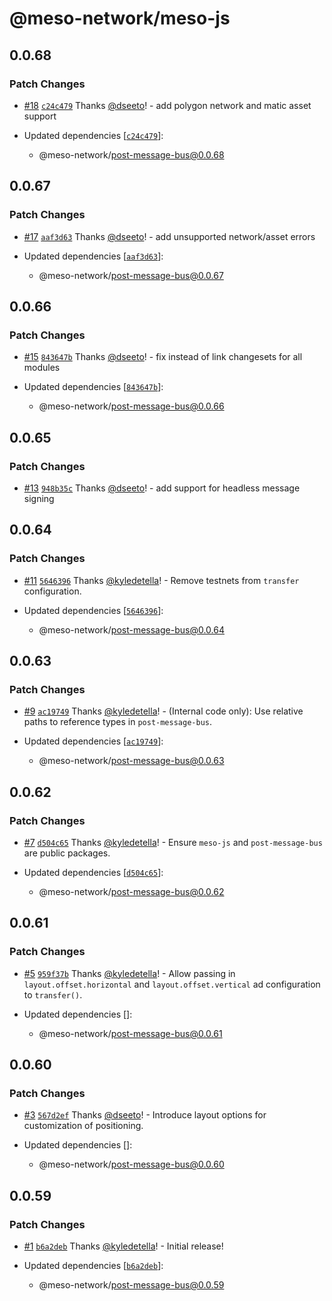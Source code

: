 # @meso-network/meso-js

## 0.0.68

### Patch Changes

- [#18](https://github.com/meso-network/meso-js/pull/18) [`c24c479`](https://github.com/meso-network/meso-js/commit/c24c479d1f56e24826c8b0d2d468ff48e16ee78c) Thanks [@dseeto](https://github.com/dseeto)! - add polygon network and matic asset support

- Updated dependencies [[`c24c479`](https://github.com/meso-network/meso-js/commit/c24c479d1f56e24826c8b0d2d468ff48e16ee78c)]:
  - @meso-network/post-message-bus@0.0.68

## 0.0.67

### Patch Changes

- [#17](https://github.com/meso-network/meso-js/pull/17) [`aaf3d63`](https://github.com/meso-network/meso-js/commit/aaf3d6394db5ee03029d410228b23eae31ff3f04) Thanks [@dseeto](https://github.com/dseeto)! - add unsupported network/asset errors

- Updated dependencies [[`aaf3d63`](https://github.com/meso-network/meso-js/commit/aaf3d6394db5ee03029d410228b23eae31ff3f04)]:
  - @meso-network/post-message-bus@0.0.67

## 0.0.66

### Patch Changes

- [#15](https://github.com/meso-network/meso-js/pull/15) [`843647b`](https://github.com/meso-network/meso-js/commit/843647b36e2db1a8d0364d3f69c9ad7025a89c1f) Thanks [@dseeto](https://github.com/dseeto)! - fix instead of link changesets for all modules

- Updated dependencies [[`843647b`](https://github.com/meso-network/meso-js/commit/843647b36e2db1a8d0364d3f69c9ad7025a89c1f)]:
  - @meso-network/post-message-bus@0.0.66

## 0.0.65

### Patch Changes

- [#13](https://github.com/meso-network/meso-js/pull/13) [`948b35c`](https://github.com/meso-network/meso-js/commit/948b35c60d6367d9725ca99eb535ff934c87dc24) Thanks [@dseeto](https://github.com/dseeto)! - add support for headless message signing

## 0.0.64

### Patch Changes

- [#11](https://github.com/meso-network/meso-js/pull/11) [`5646396`](https://github.com/meso-network/meso-js/commit/5646396c721304a3cb73f91032f20dab1af39a46) Thanks [@kyledetella](https://github.com/kyledetella)! - Remove testnets from `transfer` configuration.

- Updated dependencies [[`5646396`](https://github.com/meso-network/meso-js/commit/5646396c721304a3cb73f91032f20dab1af39a46)]:
  - @meso-network/post-message-bus@0.0.64

## 0.0.63

### Patch Changes

- [#9](https://github.com/meso-network/meso-js/pull/9) [`ac19749`](https://github.com/meso-network/meso-js/commit/ac1974988a443071d6d7fc4c5d4d5591c0fe7cb1) Thanks [@kyledetella](https://github.com/kyledetella)! - (Internal code only): Use relative paths to reference types in `post-message-bus`.

- Updated dependencies [[`ac19749`](https://github.com/meso-network/meso-js/commit/ac1974988a443071d6d7fc4c5d4d5591c0fe7cb1)]:
  - @meso-network/post-message-bus@0.0.63

## 0.0.62

### Patch Changes

- [#7](https://github.com/meso-network/meso-js/pull/7) [`d504c65`](https://github.com/meso-network/meso-js/commit/d504c651ca1b4b45ccf9071cf25e810b40ec5fab) Thanks [@kyledetella](https://github.com/kyledetella)! - Ensure `meso-js` and `post-message-bus` are public packages.

- Updated dependencies [[`d504c65`](https://github.com/meso-network/meso-js/commit/d504c651ca1b4b45ccf9071cf25e810b40ec5fab)]:
  - @meso-network/post-message-bus@0.0.62

## 0.0.61

### Patch Changes

- [#5](https://github.com/meso-network/meso-js/pull/5) [`959f37b`](https://github.com/meso-network/meso-js/commit/959f37ba7410e03d0d37c70bd374d269fe10c826) Thanks [@kyledetella](https://github.com/kyledetella)! - Allow passing in `layout.offset.horizontal` and `layout.offset.vertical` ad configuration to `transfer()`.

- Updated dependencies []:
  - @meso-network/post-message-bus@0.0.61

## 0.0.60

### Patch Changes

- [#3](https://github.com/meso-network/meso-js/pull/3) [`567d2ef`](https://github.com/meso-network/meso-js/commit/567d2efc1c750f5d44491e445fed63a966ee0bf0) Thanks [@dseeto](https://github.com/dseeto)! - Introduce layout options for customization of positioning.

- Updated dependencies []:
  - @meso-network/post-message-bus@0.0.60

## 0.0.59

### Patch Changes

- [#1](https://github.com/meso-network/meso-js/pull/1) [`b6a2deb`](https://github.com/meso-network/meso-js/commit/b6a2deb83e78871e5f7e7ae9422d666deeded374) Thanks [@kyledetella](https://github.com/kyledetella)! - Initial release!

- Updated dependencies [[`b6a2deb`](https://github.com/meso-network/meso-js/commit/b6a2deb83e78871e5f7e7ae9422d666deeded374)]:
  - @meso-network/post-message-bus@0.0.59
